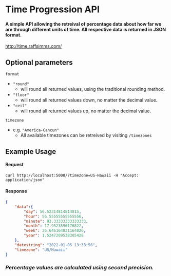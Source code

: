 # Time Progression API
#### A simple API allowing the retreival of percentage data about how far we are through different units of time. All respective data is returned in JSON format.

http://time.raffsimms.com/

## Optional parameters

`format`
- `"round"`
    - will round all returned values, using the traditional rounding method.
- `"floor"`
    - will round all returned values down, no matter the decimal value.
- `"ceil"`
    - will round all returned values up, no matter the decimal value.

 `timezone`
- e.g. `"America-Cancun"`
    - All available timezones can be retreived by visiting `/timezones`


## Example Usage

#### Request
```console
curl http://localhost:5000/?timezone=US-Hawaii -H "Accept: application/json"
```

#### Response
```json
{
    "data":{
        "day": 56.52314814814815,
        "hour": 56.55555555555556,
        "minute": 93.33333333333333,
        "month": 17.9523596176822,
        "week": 36.646164021164026,
        "year": 1.5247209538305428
    },
    "datestring": "2022-01-05 13:33:56",
    "timezone": "US/Hawaii"
}
```
### *Percentage values are calculated using second precision.*

